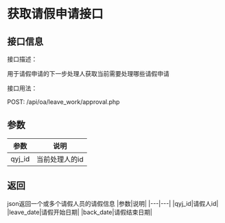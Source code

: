 # 获取请假申请接口
## 接口信息

接口描述：

用于请假申请的下一步处理人获取当前需要处理哪些请假申请

接口用法：

POST: /api/oa/leave_work/approval.php
## 参数
|参数|说明|
|---|---|
|qyj_id| 当前处理人的id|
## 返回
json返回一个或多个请假人员的请假信息
|参数|说明|
|---|---|
|qyj_id|请假人id|
|leave_date|请假开始日期|
|back_date|请假结束日期|
